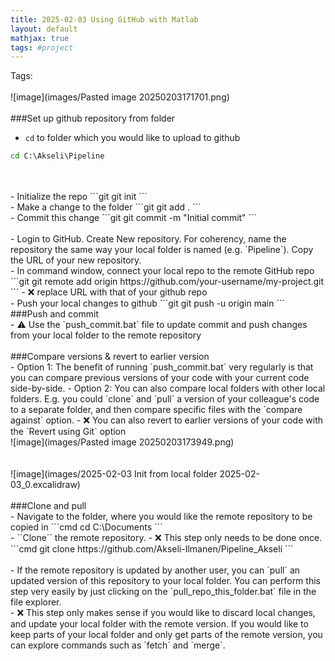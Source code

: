 ```yaml
---
title: 2025-02-03 Using GitHub with Matlab
layout: default 
mathjax: true
tags: #project
---
```

Tags:  
<br>
![image](images/Pasted image 20250203171701.png)
<br>
<br>
###Set up github repository from folder
<br>
-  `cd` to folder which you would like to upload to github
```cmd
cd C:\Akseli\Pipeline
```
<br>
<br>
 - Initialize the repo
```git
git init
```
<br>
- Make a change to the folder
```git
git add .
```
<br>
- Commit this change
```git
git commit -m "Initial commit"
```
<br>
<br>
- Login to GitHub. Create New repository. For coherency, name the repository the same way your local folder is named (e.g. `Pipeline`). Copy the URL of your new repository.
<br>
- In command window, connect your local repo to the remote GitHub repo
```git
git remote add origin https://github.com/your-username/my-project.git
```
- ❌ replace URL with that of your github repo
<br>
- Push your local changes to github
```git
git push -u origin main
```
<br>
###Push and commit
<br>
- ⚠️ Use the `push_commit.bat` file to update commit and push changes from your local folder to the remote repository
<br>
<br>
###Compare versions & revert to earlier version
<br>
- Option 1: The benefit of running `push_commit.bat` very regularly is that you can compare previous versions of your code with your current code side-by-side.
- Option 2: You can also compare local folders with other local folders. E.g. you could `clone` and `pull` a version of your colleague's code to a separate folder, and then compare specific files with the `compare against` option.
- ❌ You can also revert to earlier versions of your code with the `Revert using Git` option
<br>
![image](images/Pasted image 20250203173949.png)
<br>
<br>
<br>
![image](images/2025-02-03 Init from local folder 2025-02-03_0.excalidraw)
<br>
<br>
###Clone and pull
<br>
- Navigate to the folder, where you would like the remote repository to be copied in
```cmd
cd C:\Documents
```
<br>
- ``Clone`` the remote repository. 
- ❌ This step only needs to be done once.
```cmd
git clone https://github.com/Akseli-Ilmanen/Pipeline_Akseli
```
<br>
<br>
- If the remote repository is updated by another user, you can `pull` an updated version of this repository to your local folder. You can perform this step very easily by just clicking on the `pull_repo_this_folder.bat` file in the file explorer.
<br>
- ❌ This step only makes sense if you would like to discard local changes, and update your local folder with the remote version. If you would like to keep parts of your local folder and only get parts of the remote version, you can explore commands such as `fetch` and `merge`.
<br>
<br>
